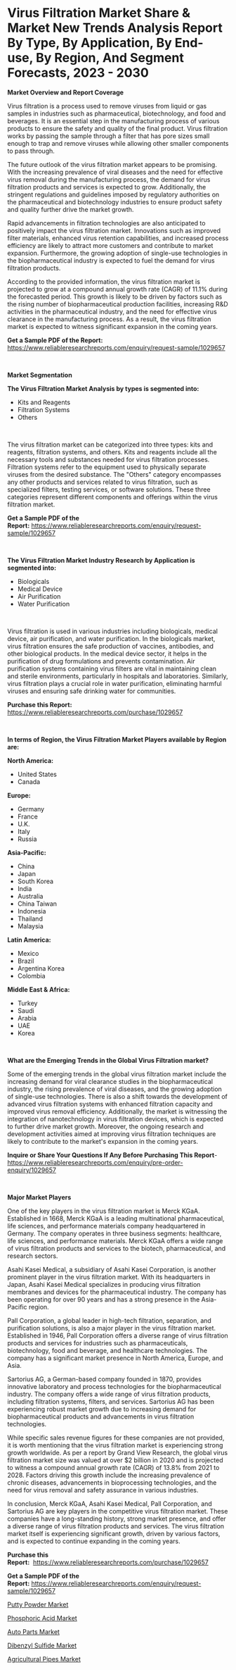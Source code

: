 <p><h1>Virus Filtration Market Share & Market New Trends Analysis Report By Type, By Application, By End-use, By Region, And Segment Forecasts, 2023 - 2030</h1></p><p><strong>Market Overview and Report Coverage</strong></p>
<p><p>Virus filtration is a process used to remove viruses from liquid or gas samples in industries such as pharmaceutical, biotechnology, and food and beverages. It is an essential step in the manufacturing process of various products to ensure the safety and quality of the final product. Virus filtration works by passing the sample through a filter that has pore sizes small enough to trap and remove viruses while allowing other smaller components to pass through.</p><p>The future outlook of the virus filtration market appears to be promising. With the increasing prevalence of viral diseases and the need for effective virus removal during the manufacturing process, the demand for virus filtration products and services is expected to grow. Additionally, the stringent regulations and guidelines imposed by regulatory authorities on the pharmaceutical and biotechnology industries to ensure product safety and quality further drive the market growth.</p><p>Rapid advancements in filtration technologies are also anticipated to positively impact the virus filtration market. Innovations such as improved filter materials, enhanced virus retention capabilities, and increased process efficiency are likely to attract more customers and contribute to market expansion. Furthermore, the growing adoption of single-use technologies in the biopharmaceutical industry is expected to fuel the demand for virus filtration products.</p><p>According to the provided information, the virus filtration market is projected to grow at a compound annual growth rate (CAGR) of 11.1% during the forecasted period. This growth is likely to be driven by factors such as the rising number of biopharmaceutical production facilities, increasing R&D activities in the pharmaceutical industry, and the need for effective virus clearance in the manufacturing process. As a result, the virus filtration market is expected to witness significant expansion in the coming years.</p></p>
<p><strong>Get a Sample PDF of the Report:</strong> <a href="https://www.reliableresearchreports.com/enquiry/request-sample/1029657">https://www.reliableresearchreports.com/enquiry/request-sample/1029657</a></p>
<p>&nbsp;</p>
<p><strong>Market Segmentation</strong></p>
<p><strong>The Virus Filtration Market Analysis by types is segmented into:</strong></p>
<p><ul><li>Kits and Reagents</li><li>Filtration Systems</li><li>Others</li></ul></p>
<p>&nbsp;</p>
<p><p>The virus filtration market can be categorized into three types: kits and reagents, filtration systems, and others. Kits and reagents include all the necessary tools and substances needed for virus filtration processes. Filtration systems refer to the equipment used to physically separate viruses from the desired substance. The "Others" category encompasses any other products and services related to virus filtration, such as specialized filters, testing services, or software solutions. These three categories represent different components and offerings within the virus filtration market.</p></p>
<p><strong>Get a Sample PDF of the Report:</strong>&nbsp;<a href="https://www.reliableresearchreports.com/enquiry/request-sample/1029657">https://www.reliableresearchreports.com/enquiry/request-sample/1029657</a></p>
<p>&nbsp;</p>
<p><strong>The Virus Filtration Market Industry Research by Application is segmented into:</strong></p>
<p><ul><li>Biologicals</li><li>Medical Device</li><li>Air Purification</li><li>Water Purification</li></ul></p>
<p>&nbsp;</p>
<p><p>Virus filtration is used in various industries including biologicals, medical device, air purification, and water purification. In the biologicals market, virus filtration ensures the safe production of vaccines, antibodies, and other biological products. In the medical device sector, it helps in the purification of drug formulations and prevents contamination. Air purification systems containing virus filters are vital in maintaining clean and sterile environments, particularly in hospitals and laboratories. Similarly, virus filtration plays a crucial role in water purification, eliminating harmful viruses and ensuring safe drinking water for communities.</p></p>
<p><strong>Purchase this Report:</strong>&nbsp; <a href="https://www.reliableresearchreports.com/purchase/1029657">https://www.reliableresearchreports.com/purchase/1029657</a></p>
<p>&nbsp;</p>
<p><strong>In terms of Region, the Virus Filtration Market Players available by Region are:</strong></p>
<p>
    <p> <strong> North America: </strong>
        <ul>
            <li>United States</li>
            <li>Canada</li>
        </ul>
        </p> 
    <p> <strong> Europe: </strong>
        <ul>
            <li>Germany</li>
            <li>France</li>
            <li>U.K.</li>
            <li>Italy</li>
            <li>Russia</li>
        </ul>
        </p> 
    <p> <strong> Asia-Pacific: </strong>
        <ul>
            <li>China</li>
            <li>Japan</li>
            <li>South Korea</li>
            <li>India</li>
            <li>Australia</li>
            <li>China Taiwan</li>
            <li>Indonesia</li>
            <li>Thailand</li>
            <li>Malaysia</li>
        </ul>
        </p> 
    <p> <strong> Latin America: </strong>
        <ul>
            <li>Mexico</li>
            <li>Brazil</li>
            <li>Argentina Korea</li>
            <li>Colombia</li>
        </ul>
        </p> 
    <p> <strong> Middle East & Africa: </strong>
        <ul>
            <li>Turkey</li>
            <li>Saudi</li>
            <li>Arabia</li>
            <li>UAE</li>
            <li>Korea</li>
        </ul>
    </p>
    </p>
<p>&nbsp;</p>
<p><strong>What are the Emerging Trends in the Global Virus Filtration market?</strong></p>
<p><p>Some of the emerging trends in the global virus filtration market include the increasing demand for viral clearance studies in the biopharmaceutical industry, the rising prevalence of viral diseases, and the growing adoption of single-use technologies. There is also a shift towards the development of advanced virus filtration systems with enhanced filtration capacity and improved virus removal efficiency. Additionally, the market is witnessing the integration of nanotechnology in virus filtration devices, which is expected to further drive market growth. Moreover, the ongoing research and development activities aimed at improving virus filtration techniques are likely to contribute to the market's expansion in the coming years.</p></p>
<p><strong>Inquire or Share Your Questions If Any Before Purchasing This Report</strong>- <a href="https://www.reliableresearchreports.com/enquiry/pre-order-enquiry/1029657">https://www.reliableresearchreports.com/enquiry/pre-order-enquiry/1029657</a></p>
<p>&nbsp;</p>
<p><strong>Major Market Players</strong></p>
<p><p>One of the key players in the virus filtration market is Merck KGaA. Established in 1668, Merck KGaA is a leading multinational pharmaceutical, life sciences, and performance materials company headquartered in Germany. The company operates in three business segments: healthcare, life sciences, and performance materials. Merck KGaA offers a wide range of virus filtration products and services to the biotech, pharmaceutical, and research sectors.</p><p>Asahi Kasei Medical, a subsidiary of Asahi Kasei Corporation, is another prominent player in the virus filtration market. With its headquarters in Japan, Asahi Kasei Medical specializes in producing virus filtration membranes and devices for the pharmaceutical industry. The company has been operating for over 90 years and has a strong presence in the Asia-Pacific region.</p><p>Pall Corporation, a global leader in high-tech filtration, separation, and purification solutions, is also a major player in the virus filtration market. Established in 1946, Pall Corporation offers a diverse range of virus filtration products and services for industries such as pharmaceuticals, biotechnology, food and beverage, and healthcare technologies. The company has a significant market presence in North America, Europe, and Asia.</p><p>Sartorius AG, a German-based company founded in 1870, provides innovative laboratory and process technologies for the biopharmaceutical industry. The company offers a wide range of virus filtration products, including filtration systems, filters, and services. Sartorius AG has been experiencing robust market growth due to increasing demand for biopharmaceutical products and advancements in virus filtration technologies.</p><p>While specific sales revenue figures for these companies are not provided, it is worth mentioning that the virus filtration market is experiencing strong growth worldwide. As per a report by Grand View Research, the global virus filtration market size was valued at over $2 billion in 2020 and is projected to witness a compound annual growth rate (CAGR) of 13.8% from 2021 to 2028. Factors driving this growth include the increasing prevalence of chronic diseases, advancements in bioprocessing technologies, and the need for virus removal and safety assurance in various industries.</p><p>In conclusion, Merck KGaA, Asahi Kasei Medical, Pall Corporation, and Sartorius AG are key players in the competitive virus filtration market. These companies have a long-standing history, strong market presence, and offer a diverse range of virus filtration products and services. The virus filtration market itself is experiencing significant growth, driven by various factors, and is expected to continue expanding in the coming years.</p></p>
<p><strong>Purchase this Report:</strong>&nbsp;&nbsp;<a href="https://www.reliableresearchreports.com/purchase/1029657">https://www.reliableresearchreports.com/purchase/1029657</a></p>
<p></p>
<p><strong>Get a Sample PDF of the Report:</strong>&nbsp;<a href="https://www.reliableresearchreports.com/enquiry/request-sample/1029657">https://www.reliableresearchreports.com/enquiry/request-sample/1029657</a></p>
<p><p><a href="https://www.reportprime.com/putty-powder-r479">Putty Powder Market</a></p><p><a href="https://www.reportprime.com/phosphoric-acid-r481">Phosphoric Acid Market</a></p><p><a href="https://medium.com/@marieriley2012/auto-parts-market-size-growth-forecast-2023-2030-4df6b3c44792">Auto Parts Market</a></p><p><a href="https://www.linkedin.com/pulse/dibenzyl-sulfide-market-research-report-provides-thorough-30ete/">Dibenzyl Sulfide Market</a></p><p><a href="https://www.linkedin.com/pulse/agricultural-pipes-market-size-growth-forecast-from-2023-fbtme/">Agricultural Pipes Market</a></p></p>